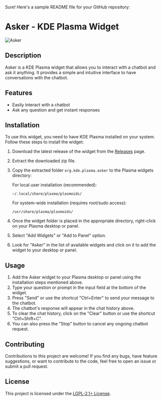 Sure! Here's a sample README file for your GitHub repository:

# Asker - KDE Plasma Widget

![Asker](/path/to/your/widget/icon.png)

## Description

Asker is a KDE Plasma widget that allows you to interact with a chatbot and ask it anything. It provides a simple and intuitive interface to have conversations with the chatbot.

## Features

- Easily interact with a chatbot
- Ask any question and get instant responses

## Installation

To use this widget, you need to have KDE Plasma installed on your system. Follow these steps to install the widget:

1. Download the latest release of the widget from the [Releases](https://github.com/Harshjeet/asker/releases/tag/Asker) page.
2. Extract the downloaded zip file.
3. Copy the extracted folder `org.kde.plasma.asker` to the Plasma widgets directory:

   For local user installation (recommended):
   ```
   ~/.local/share/plasma/plasmoids/
   ```

   For system-wide installation (requires root/sudo access):
   ```
   /usr/share/plasma/plasmoids/
   ```

4. Once the widget folder is placed in the appropriate directory, right-click on your Plasma desktop or panel.
5. Select "Add Widgets" or "Add to Panel" option.
6. Look for "Asker" in the list of available widgets and click on it to add the widget to your desktop or panel.

## Usage

1. Add the Asker widget to your Plasma desktop or panel using the installation steps mentioned above.
2. Type your question or prompt in the input field at the bottom of the widget.
3. Press "Send" or use the shortcut "Ctrl+Enter" to send your message to the chatbot.
4. The chatbot's response will appear in the chat history above.
5. To clear the chat history, click on the "Clear" button or use the shortcut "Ctrl+Shift+C".
6. You can also press the "Stop" button to cancel any ongoing chatbot request.

## Contributing

Contributions to this project are welcome! If you find any bugs, have feature suggestions, or want to contribute to the code, feel free to open an issue or submit a pull request.

## License

This project is licensed under the [LGPL-2.1+ License](LICENSE).
